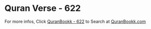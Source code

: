 # Quran Verse - 622 

For more infos, Click [QuranBookk - 622](https://www.quranbookk.com/quran/search?q=622) to Search at [QuranBookk.com](http://quranbookk.com/)